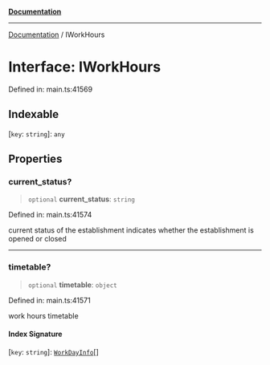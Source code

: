[**Documentation**](../README.md)

***

[Documentation](../README.md) / IWorkHours

# Interface: IWorkHours

Defined in: main.ts:41569

## Indexable

\[`key`: `string`\]: `any`

## Properties

### current\_status?

> `optional` **current\_status**: `string`

Defined in: main.ts:41574

current status of the establishment
indicates whether the establishment is opened or closed

***

### timetable?

> `optional` **timetable**: `object`

Defined in: main.ts:41571

work hours timetable

#### Index Signature

\[`key`: `string`\]: [`WorkDayInfo`](../classes/WorkDayInfo.md)[]
